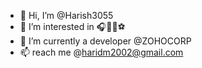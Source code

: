 - 👋 Hi, I’m @Harish3055
- 👀 I’m interested in 🎧👨‍💻⚽
- 🌱 I’m currently a developer @ZOHOCORP
- 📫 reach me @haridm2002@gmail.com

<!---
Harish3055/Harish3055 is a ✨ special ✨ repository because its `README.md` (this file) appears on your GitHub profile.
You can click the Preview link to take a look at your changes.
--->

